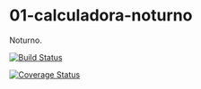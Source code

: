 01-calculadora-noturno
======================

Noturno.

[![Build Status](https://travis-ci.org/petrovick/01-calculadora-noturno.svg?branch=master)](https://travis-ci.org/petrovick/01-calculadora-noturno)

[![Coverage Status](https://img.shields.io/coveralls/petrovick/01-calculadora-noturno.svg)](https://coveralls.io/r/petrovick/01-calculadora-noturno?branch=master)
